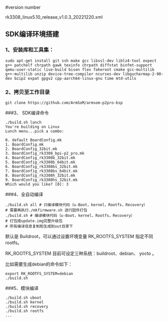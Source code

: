 #version number

rk3308_linux5.10_release_v1.0.3_20221220.xml


## SDK编译环境搭建

### 1、安装库和工具集：
```shell
sudo apt-get install git ssh make gcc libssl-dev liblz4-tool expect g++ patchelf chrpath gawk texinfo chrpath diffstat binfmt-support qemu-user-static live-build bison flex fakeroot cmake gcc-multilib g++-multilib unzip device-tree-compiler ncurses-dev libgucharmap-2-90-dev bzip2 expat gpgv2 cpp-aarch64-linux-gnu time mtd-utils
```

### 2、拷贝至工作目录

```
git clone https://github.com/ArmSoM/armsom-p2pro-bsp
```

###3、 SDK编译命令
```
./build.sh lunch
You're building on Linux
Lunch menu...pick a combo:

0. default BoardConfig.mk
1. BoardConfig.mk
2. BoardConfig_32bit.mk
3. BoardConfig_rk3308_bpi-p2_pro.mk
4. BoardConfig_rk3308b_32bit.mk
5. BoardConfig_rk3308b_64bit.mk
6. BoardConfig_rk3308bs_32bit.mk
7. BoardConfig_rk3308bs_64bit.mk
8. BoardConfig_rk3308h_32bit.mk
9. BoardConfig_rk3308hs_32bit.mk
Which would you like? [0]: 3
```

###4、全自动编译
```
./build.sh all # 只编译模块代码（u-Boot，kernel，Rootfs，Recovery）
# 需要再执⾏./mkfirmware.sh 进⾏固件打包
./build.sh # 编译模块代码（u-Boot，kernel，Rootfs，Recovery）
# 打包成update.img完整升级包
# 所有编译信息复制和⽣成到out⽬录下
```
默认是 Buildroot，可以通过设置坏境变量 RK_ROOTFS_SYSTEM 指定不同 rootfs。 

RK_ROOTFS_SYSTEM ⽬前可设定三种系统：buildroot、debian、 yocto 。

比如需要生成debian的命令如下：

```
export RK_ROOTFS_SYSTEM=debian
./build.sh
```

###5、模块编译

```
./build.sh uboot
./build.sh kernel
./build.sh recovery
./build.sh rootfs
...
```
